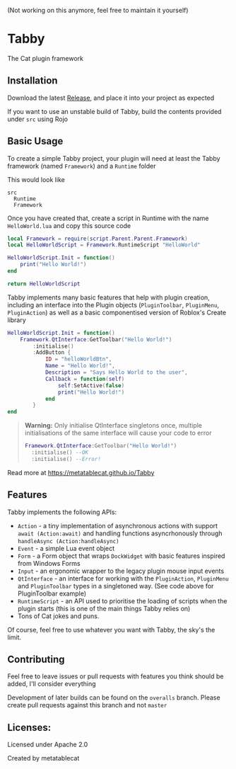 (Not working on this anymore, feel free to maintain it yourself)

# Tabby

The Cat plugin framework

## Installation
Download the latest [Release](https://github.com/metatablecat/Tabby/releases), and place it into your project as expected

If you want to use an unstable build of Tabby, build the contents provided under `src` using Rojo

## Basic Usage
To create a simple Tabby project, your plugin will need at least the Tabby framework (named `Framework`) and a `Runtime` folder

This would look like
```
src
  Runtime
  Framework
```

Once you have created that, create a script in Runtime with the name `HelloWorld.lua` and copy this source code

```lua
local Framework = require(script.Parent.Parent.Framework)
local HelloWorldScript = Framework.RuntimeScript "HelloWorld"

HelloWorldScript.Init = function()
	print("Hello World!")
end

return HelloWorldScript
```

Tabby implements many basic features that help with plugin creation, including an interface into the Plugin objects (`PluginToolbar`, `PluginMenu`, `PluginAction`) as well as a basic componentised version of Roblox's Create library

```lua
HelloWorldScript.Init = function()
	Framework.QtInterface:GetToolbar("Hello World!")
		:initialise()
		:AddButton {
			ID = "helloWorldBtn",
			Name = "Hello World!",
			Description = "Says Hello World to the user",
			Callback = function(self)
				self:SetActive(false)
				print("Hello World!")
			end
		} 
end
```

> **Warning:** Only initialise QtInterface singletons once, multiple initialisations of the same interface will cause your code to error
>
> ```lua
> Framework.QtInterface:GetToolbar("Hello World!")
>   :initialise() --OK
>   :initialise() --Error!
> ```

Read more at https://metatablecat.github.io/Tabby

## Features
Tabby implements the following APIs:
* `Action` - a tiny implementation of asynchronous actions with support `await (Action:await)` and handling functions asyncrhonously through `handleAsync (Action:handleAsync)`
* `Event` - a simple Lua event object
* `Form` - a Form object that wraps `DockWidget` with basic features inspired from Windows Forms
* `Input` - an ergonomic wrapper to the legacy plugin mouse input events
* `QtInterface` - an interface for working with the `PluginAction`, `PluginMenu` and `PluginToolbar` types in a singletoned way. (See code above for PluginToolbar example)
* `RuntimeScript` - an API used to prioritise the loading of scripts when the plugin starts (this is one of the main things Tabby relies on)
* Tons of Cat jokes and puns.

Of course, feel free to use whatever you want with Tabby, the sky's the limit.

## Contributing
Feel free to leave issues or pull requests with features you think should be added, I'll consider everything

Development of later builds can be found on the `overalls` branch. Please create pull requests against this branch and not `master`

## Licenses:
Licensed under Apache 2.0

Created by metatablecat

